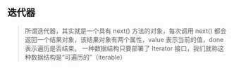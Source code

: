 ## 迭代器

> 所谓迭代器，其实就是一个具有 next() 方法的对象，每次调用 next() 都会返回一个结果对象，该结果对象有两个属性，value 表示当前的值，done 表示遍历是否结束。
> 一种数据结构只要部署了 Iterator 接口，我们就称这种数据结构是“可遍历的”（iterable）